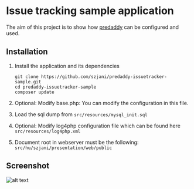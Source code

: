 Issue tracking sample application
=================================

The aim of this project is to show how [predaddy](https://github.com/szjani/predaddy) can be configured and used.

Installation
------------

1. Install the application and its dependencies

   ```
   git clone https://github.com/szjani/predaddy-issuetracker-sample.git
   cd predaddy-issuetracker-sample
   composer update
   ```
2. Optional: Modify base.php: You can modify the configuration in this file.
3. Load the sql dump from `src/resources/mysql_init.sql`
4. Optional: Modify log4php configuration file which can be found here `src/resources/log4php.xml`
5. Document root in webserver must be the following: `src/hu/szjani/presentation/web/public`

Screenshot
----------

![alt text](https://raw.github.com/szjani/predaddy-issuetracker-sample/master/issuetracker.png "Screenshot")
